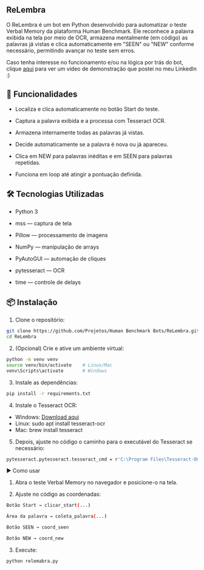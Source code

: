 ## ReLembra

O ReLembra é um bot em Python desenvolvido para automatizar o teste Verbal Memory da plataforma Human Benchmark.
Ele reconhece a palavra exibida na tela por meio de OCR, armazena mentalmente (em código) as palavras já vistas e clica automaticamente em "SEEN" ou "NEW" conforme necessário, permitindo avançar no teste sem erros.

Caso tenha interesse no funcionamento e/ou na lógica por trás do bot, clique [aqui]() para ver um vídeo de demonstração que postei no meu LinkedIn :)

## 🚀 Funcionalidades

- Localiza e clica automaticamente no botão Start do teste.

- Captura a palavra exibida e a processa com Tesseract OCR.

- Armazena internamente todas as palavras já vistas.

- Decide automaticamente se a palavra é nova ou já apareceu.

- Clica em NEW para palavras inéditas e em SEEN para palavras repetidas.

- Funciona em loop até atingir a pontuação definida.

## 🛠️ Tecnologias Utilizadas

- Python 3

- mss — captura de tela

- Pillow — processamento de imagens

- NumPy — manipulação de arrays

- PyAutoGUI — automação de cliques

- pytesseract — OCR

- time — controle de delays

## 📦 Instalação

1. Clone o repositório:
```bash
git clone https://github.com/Projetos/Human Benchmark Bots/ReLembra.git
cd ReLembra
```

2. (Opcional) Crie e ative um ambiente virtual:
```bash
python -m venv venv
source venv/bin/activate    # Linux/Mac
venv\Scripts\activate       # Windows
```

3. Instale as dependências:
```bash
pip install -r requirements.txt
```

4. Instale o Tesseract OCR:

- Windows: [Download aqui](https://tesseract-ocr.github.io/tessdoc/Installation.html)
- Linux: sudo apt install tesseract-ocr
- Mac: brew install tesseract

5. Depois, ajuste no código o caminho para o executável do Tesseract se necessário:
```bash
pytesseract.pytesseract.tesseract_cmd = r'C:\Program Files\Tesseract-OCR\tesseract.exe'
```

▶️ Como usar

1. Abra o teste Verbal Memory no navegador e posicione-o na tela.

2. Ajuste no código as coordenadas:
```bash
Botão Start → clicar_start(...)

Área da palavra → coleta_palavra(...)

Botão SEEN → coord_seen

Botão NEW → coord_new
```

3. Execute:
```bash
python relemabra.py
```